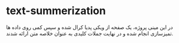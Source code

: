 # text-summerization
در این مینی پروژه، یک صفحه از ویکی پدیا کرال شده و سپس کمی روی داده ها تمیزسازی انجام شده و در نهایت جملات کلیدی به عنوان خلاصه متن ارائه شدند.
